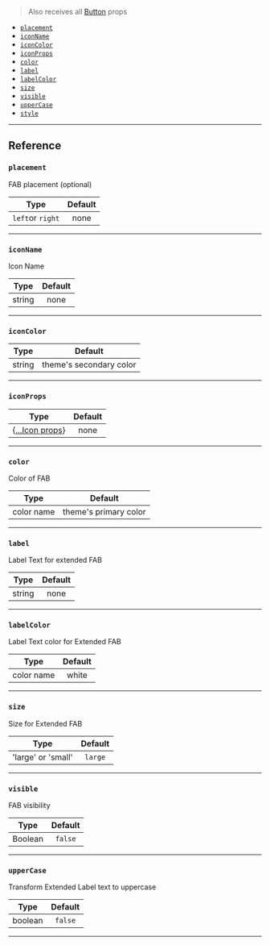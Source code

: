 > Also receives all [Button](https://reactnative.dev/docs/button#props) props

- [`placement`](#placement)
- [`iconName`](#iconName)
- [`iconColor`](#iconColor)
- [`iconProps`](#iconProps)
- [`color`](#color)
- [`label`](#label)
- [`labelColor`](#labelColor)
- [`size`](#size)
- [`visible`](#visible)
- [`upperCase`](#upperCase)
- [`style`](#style)

---

## Reference

### `placement`

FAB placement (optional)

|       Type       | Default |
| :--------------: | :-----: |
| `left`or `right` |  none   |

---

### `iconName`

Icon Name

|  Type  | Default |
| :----: | :-----: |
| string |  none   |

---

### `iconColor`

|  Type  |         Default         |
| :----: | :---------------------: |
| string | theme's secondary color |

---

### `iconProps`

|               Type               | Default |
| :------------------------------: | :-----: |
| {[...Icon props](icon.md#props)} |  none   |

---

### `color`

Color of FAB

|    Type    |        Default        |
| :--------: | :-------------------: |
| color name | theme's primary color |

---

### `label`

Label Text for extended FAB

|  Type  | Default |
| :----: | :-----: |
| string |  none   |

---

### `labelColor`

Label Text color for Extended FAB

|    Type    | Default |
| :--------: | :-----: |
| color name |  white  |

---

### `size`

Size for Extended FAB

|        Type        | Default |
| :----------------: | :-----: |
| 'large' or 'small' | `large` |

---

### `visible`

FAB visibility

|  Type   | Default |
| :-----: | :-----: |
| Boolean | `false` |

---

### `upperCase`

Transform Extended Label text to uppercase

|  Type   | Default |
| :-----: | :-----: |
| boolean | `false` |

---
